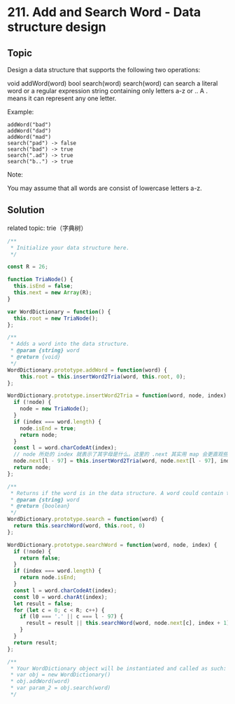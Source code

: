 # 211. Add and Search Word - Data structure design

## Topic

Design a data structure that supports the following two operations:

void addWord(word)
bool search(word)
search(word) can search a literal word or a regular expression string containing only letters a-z or .. A . means it can represent any one letter.

Example:

```
addWord("bad")
addWord("dad")
addWord("mad")
search("pad") -> false
search("bad") -> true
search(".ad") -> true
search("b..") -> true
```
Note:

You may assume that all words are consist of lowercase letters a-z.

## Solution

related topic: trie（字典树）

```js
/**
 * Initialize your data structure here.
 */

const R = 26;

function TriaNode() {
  this.isEnd = false;
  this.next = new Array(R);
}

var WordDictionary = function() {
  this.root = new TriaNode();
};

/**
 * Adds a word into the data structure. 
 * @param {string} word
 * @return {void}
 */
WordDictionary.prototype.addWord = function(word) {
    this.root = this.insertWord2Tria(word, this.root, 0);
};

WordDictionary.prototype.insertWord2Tria = function(word, node, index) {
  if (!node) {
    node = new TriaNode();
  }
  if (index === word.length) {
    node.isEnd = true;
    return node;
  }
  const l = word.charCodeAt(index);
  // node 所处的 index 就表示了其字母是什么。这里的 .next 其实用 map 会更直观些，但是性能不如使用 Array
  node.next[l - 97] = this.insertWord2Tria(word, node.next[l - 97], index + 1)
  return node;
};

/**
 * Returns if the word is in the data structure. A word could contain the dot character '.' to represent any one letter. 
 * @param {string} word
 * @return {boolean}
 */
WordDictionary.prototype.search = function(word) {
  return this.searchWord(word, this.root, 0)
};

WordDictionary.prototype.searchWord = function(word, node, index) {
  if (!node) {
    return false;
  }
  if (index === word.length) {
    return node.isEnd;
  }
  const l = word.charCodeAt(index);
  const l0 = word.charAt(index);
  let result = false;
  for (let c = 0; c < R; c++) {
    if (l0 === '.' || c === l - 97) {
      result = result || this.searchWord(word, node.next[c], index + 1);
    }
  }
  return result;
};

/** 
 * Your WordDictionary object will be instantiated and called as such:
 * var obj = new WordDictionary()
 * obj.addWord(word)
 * var param_2 = obj.search(word)
 */

```